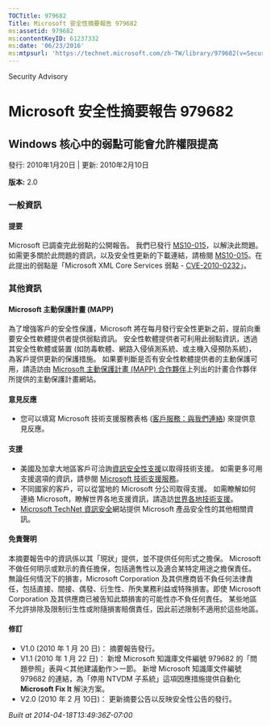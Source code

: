 ```yaml
---
TOCTitle: 979682
Title: Microsoft 安全性摘要報告 979682
ms:assetid: 979682
ms:contentKeyID: 61237332
ms:date: '06/23/2016'
ms:mtpsurl: 'https://technet.microsoft.com/zh-TW/library/979682(v=Security.10)'
---
```


Security Advisory

Microsoft 安全性摘要報告 979682
===============================

Windows 核心中的弱點可能會允許權限提高
--------------------------------------

發行: 2010年1月20日 | 更新: 2010年2月10日

**版本:** 2.0

### 一般資訊

#### 提要

Microsoft 已調查完此弱點的公開報告。 我們已發行 [MS10-015](http://technet.microsoft.com/security/bulletin/ms10-015)，以解決此問題。 如需更多關於此問題的資訊，以及安全性更新的下載連結，請檢閱 [MS10-015](http://technet.microsoft.com/security/bulletin/ms10-015)。在此提出的弱點是「Microsoft XML Core Services 弱點 - [CVE-2010-0232](http://www.cve.mitre.org/cgi-bin/cvename.cgi?name=cve-2010-0232)」。

### 其他資訊

#### Microsoft 主動保護計畫 (MAPP)

為了增強客戶的安全性保護，Microsoft 將在每月發行安全性更新之前，提前向重要安全性軟體提供者提供弱點資訊。 安全性軟體提供者可利用此弱點資訊，透過其安全性軟體或裝置 (如防毒軟體、網路入侵偵測系統、或主機入侵預防系統)，為客戶提供更新的保護措施。 如果要判斷是否有安全性軟體提供者的主動保護可用，請造訪由 [Microsoft 主動保護計畫 (MAPP) 合作夥伴](http://www.microsoft.com/security/msrc/mapp/partners.mspx)上列出的計畫合作夥伴所提供的主動保護計畫網站。

#### 意見反應

-   您可以填寫 Microsoft 技術支援服務表格 ([客戶服務：與我們連絡](https://support.microsoft.com/common/survey.aspx?scid=sw;en;1257&amp;showpage=1&amp;ws=technet&amp;sd=tech)) 來提供意見反應。

#### 支援

-   美國及加拿大地區客戶可洽詢[資訊安全性支援](http://go.microsoft.com/fwlink/?linkid=21131)以取得技術支援。 如需更多可用支援選項的資訊，請參閱 [Microsoft 技術支援服務](http://support.microsoft.com/?ln=zh-tw)。
-   不同國家的客戶，可以從當地的 Microsoft 分公司取得支援。 如需瞭解如何連絡 Microsoft，瞭解世界各地支援資訊，請造訪[世界各地技術支援](http://go.microsoft.com/fwlink/?linkid=21155)。
-   [Microsoft TechNet 資訊安全](http://technet.microsoft.com/zh-tw/security/default.aspx)網站提供 Microsoft 產品安全性的其他相關資訊。

#### 免責聲明

本摘要報告中的資訊係以其「現狀」提供，並不提供任何形式之擔保。 Microsoft 不做任何明示或默示的責任擔保，包括適售性以及適合某特定用途之擔保責任。 無論任何情況下的損害，Microsoft Corporation 及其供應商皆不負任何法律責任，包括直接、間接、偶發、衍生性、所失業務利益或特殊損害。即使 Microsoft Corporation 及其供應商已被告知此類損害的可能性亦不負任何責任。 某些地區不允許排除及限制衍生性或附隨損害賠償責任，因此前述限制不適用於這些地區。

#### 修訂

-   V1.0 (2010 年 1 月 20 日)： 摘要報告發行。
-   V1.1 (2010 年 1 月 22 日)： 新增 Microsoft 知識庫文件編號 979682 的「問題參照」表與＜其他建議動作＞一節。 新增 Microsoft 知識庫文件編號 979682 的連結，為「停用 NTVDM 子系統」這項因應措施提供自動化 **Microsoft Fix It** 解決方案。
-   V2.0 (2010 年 2 月 10日)： 更新摘要公告以反映安全性公告的發行。

*Built at 2014-04-18T13:49:36Z-07:00*
